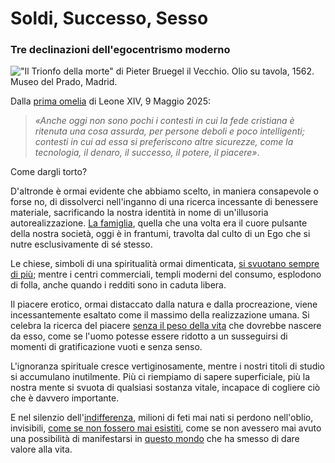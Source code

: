 # Soldi, Successo, Sesso

### Tre declinazioni dell'egocentrismo moderno

!["Il Trionfo della morte" di Pieter Bruegel il Vecchio. Olio su tavola, 1562. Museo del Prado, Madrid.](bruegel-trionfo-morte.jpg)

Dalla [prima omelia](https://www.vatican.va/content/leo-xiv/it/homilies/2025/documents/20250509-messa-cardinali.html) di Leone XIV, 9 Maggio 2025:

> *«Anche oggi non sono pochi i contesti in cui la fede cristiana è ritenuta una cosa assurda, per persone deboli e poco intelligenti; contesti in cui ad essa si preferiscono altre sicurezze, come la tecnologia, il denaro, il successo, il potere, il piacere»*.

Come dargli torto?

D'altronde è ormai evidente che abbiamo scelto, in maniera consapevole o forse no, di dissolverci nell'inganno di una ricerca incessante di benessere materiale, sacrificando la nostra identità in nome di un'illusoria autorealizzazione. [La famiglia](/articles/2024-02-17-famiglia-una-ideologia.html), quella che una volta era il cuore pulsante della nostra società, oggi è in frantumi, travolta dal culto di un Ego che si nutre esclusivamente di sé stesso.

Le chiese, simboli di una spiritualità ormai dimenticata, [si svuotano sempre di più](/articles/2024-02-01-profezia-ratzinger.html); mentre i centri commerciali, templi moderni del consumo, esplodono di folla, anche quando i redditi sono in caduta libera.

Il piacere erotico, ormai distaccato dalla natura e dalla procreazione, viene incessantemente esaltato come il massimo della realizzazione umana. Si celebra la ricerca del piacere [senza il peso della vita](/articles/2024-02-15-obbligatorio-abortire.html) che dovrebbe nascere da esso, come se l'uomo potesse essere ridotto a un susseguirsi di momenti di gratificazione vuoti e senza senso.

L'ignoranza spirituale cresce vertiginosamente, mentre i nostri titoli di studio si accumulano inutilmente. Più ci riempiamo di sapere superficiale, più la nostra mente si svuota di qualsiasi sostanza vitale, incapace di cogliere ciò che è davvero importante.

E nel silenzio dell'[indifferenza](/articles/2025-04-10-indifferenza.html), milioni di feti mai nati si perdono nell'oblio, invisibili, [come se non fossero mai esistiti](https://yuridiprodo.github.io/newsletter/03.html#20250310n2), come se non avessero mai avuto una possibilità di manifestarsi in [questo mondo](/articles/2024-02-14-siate-efficienti.html) che ha smesso di dare valore alla vita.